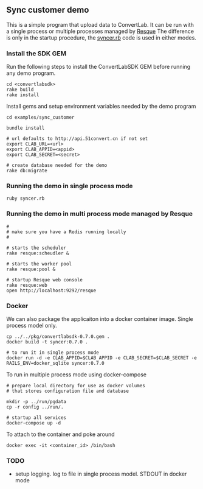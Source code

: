 ## Sync customer demo

This is a simple program that upload data to ConvertLab. It can be run with a single process or multiple processes managed by [Resque](https://github.com/resque/resque)
The difference is only in the startup procedure, the [syncer.rb](syncer.rb) code is used in either modes.

### Install the SDK GEM
Run the following steps to install the ConvertLabSDK GEM before running any demo program.

```
cd <convertlabsdk>
rake build
rake install
```

Install gems and setup environment variables needed by the demo program

```
cd examples/sync_customer

bundle install

# url defaults to http://api.51convert.cn if not set
export CLAB_URL=<url>
export CLAB_APPID=<appid>
export CLAB_SECRET=<secret>

# create database needed for the demo
rake db:migrate

```

### Running the demo in single process mode
```
ruby syncer.rb

```

### Running the demo in multi process mode managed by Resque

```
#
# make sure you have a Redis running locally
#

# starts the scheduler
rake resque:scheudler &

# starts the worker pool
rake resque:pool &

# startup Resque web console
rake resque:web
open http://localhost:9292/resque

```

### Docker

We can also package the applicaiton into a docker container image.
Single process model only.

```
cp ../../pkg/convertlabsdk-0.7.0.gem .
docker build -t syncer:0.7.0 .

# to run it in single process mode
docker run -d -e CLAB_APPID=$CLAB_APPID -e CLAB_SECRET=$CLAB_SECRET -e RAILS_ENV=docker_sqlite syncer:0.7.0

```

To run in multiple process mode using docker-compose

```
# prepare local directory for use as docker volumes
# that stores configuration file and database

mkdir -p ../run/pgdata
cp -r config ../run/.

# startup all services
docker-compose up -d

```

To attach to the container and poke around

```
docker exec -it <container_id> /bin/bash

```


### TODO
* setup logging. log to file in single process model. STDOUT in docker mode
